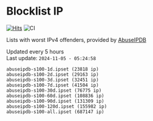 # Blocklist IP

[![Hits](https://hits.seeyoufarm.com/api/count/incr/badge.svg?url=https%3A%2F%2Fgithub.com%2Fborestad%2Fblocklist-ip%2F&count_bg=%2379C83D&title_bg=%23555555&icon=&icon_color=%23E7E7E7&title=hits&edge_flat=false)](https://hits.seeyoufarm.com)  ![CI](https://img.shields.io/github/workflow/status/borestad/blocklist-ip/CI?style=flat-square)

Lists with worst IPv4 offenders, provided by [AbuseIPDB](https://www.abuseipdb.com/)

<!-- FOOTER-PLACEHOLDER -->
Updated every 5 hours<br>
Last update: `2024-11-05 - 05:24:58`
```
abuseipdb-s100-1d.ipset (23818 ip)
abuseipdb-s100-2d.ipset (29163 ip)
abuseipdb-s100-3d.ipset (32451 ip)
abuseipdb-s100-7d.ipset (41504 ip)
abuseipdb-s100-30d.ipset (76775 ip)
abuseipdb-s100-60d.ipset (108836 ip)
abuseipdb-s100-90d.ipset (131309 ip)
abuseipdb-s100-120d.ipset (155982 ip)
abuseipdb-s100-all.ipset (687147 ip)
```
